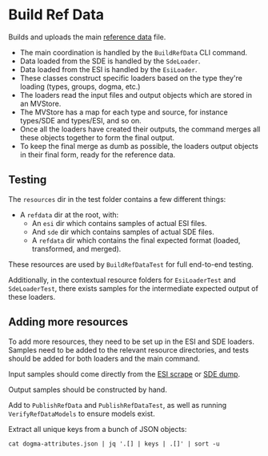 # Build Ref Data

Builds and uploads the main [reference data](../refdata.md) file.

* The main coordination is handled by the `BuildRefData` CLI command.
* Data loaded from the SDE is handled by the `SdeLoader`.
* Data loaded from the ESI is handled by the `EsiLoader`.
* These classes construct specific loaders based on the type they're loading (types, groups, dogma, etc.)
* The loaders read the input files and output objects which are stored in an MVStore.
* The MVStore has a map for each type and source, for instance types/SDE and types/ESI, and so on.
* Once all the loaders have created their outputs, the command merges all these objects together to form the final output.
* To keep the final merge as dumb as possible, the loaders output objects in their final form, ready for the reference data.

## Testing

The `resources` dir in the test folder contains a few different things:

* A `refdata` dir at the root, with:
  * An `esi` dir which contains samples of actual ESI files.
  * And `sde` dir which contains samples of actual SDE files.
  * A `refdata` dir which contains the final expected format (loaded, transformed, and merged).

These resources are used by `BuildRefDataTest` for full end-to-end testing.

Additionally, in the contextual resource folders for `EsiLoaderTest` and `SdeLoaderTest`, there exists samples
for the intermediate expected output of these loaders.


## Adding more resources

To add more resources, they need to be set up in the ESI and SDE loaders.
Samples need to be added to the relevant resource directories, and tests should be added for both loaders and the main command.

Input samples should come directly from the [ESI scrape](https://data.everef.net/esi-scrape/)
or [SDE dump](https://data.everef.net/ccp/sde/).

Output samples should be constructed by hand.

Add to `PublishRefData` and `PublishRefDataTest`, as well as running `VerifyRefDataModels` to ensure models exist.

Extract all unique keys from a bunch of JSON objects:
```shell
cat dogma-attributes.json | jq '.[] | keys | .[]' | sort -u
```
